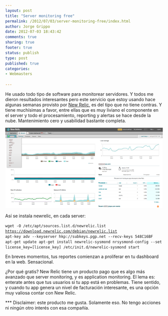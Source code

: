 ```yaml
--- 
layout: post
title: "Server monitoring free"
permalink: /2012/07/03/server-monitoring-free/index.html
author: Jorge Grippo
date: 2012-07-03 18:43:42
comments: true
sharing: true
footer: true
status: publish
type: post
published: true
categories: 
- Webmasters

---
```

<!-- 348 -->
He usado todo tipo de software para monitorear servidores. Y todos me dieron resultados interesantes pero este servicio que estoy usando hace algunas semanas provisto por <a href="https://www.newrelic.com">New Relic</a>, es del tipo que no tiene contras. Y tiene muchísimas a favor, entre ellas que es muy liviano el componente en el server y todo el procesamiento, reporting y alertas se hace desde la nube.<!--more--> Mantenimiento cero y usabilidad bastante completa.

<a href="https://www.newrelic.com"><img class="size-full wp-image-349" title="server monitoring free tool" src="/wp-content/uploads/2012/07/new-relic.png" alt="" width="550" height="256" /></a>

Así se instala newrelic, en cada server:

<code>wget -O /etc/apt/sources.list.d/newrelic.list https://download.newrelic.com/debian/newrelic.list
apt-key adv --keyserver hkp://subkeys.pgp.net --recv-keys 548C16BF
apt-get update
apt-get install newrelic-sysmond
nrsysmond-config --set license_key=[license_key]
/etc/init.d/newrelic-sysmond start
</code>

En breves momentos, tus reportes comienzan a proliferar en tu dashboard en la web. Sensacional.

¿Por qué gratis? New Relic tiene un producto pago que es algo más avanzado que server monitoring, y es application monitoring. El lema es: enterate antes que tus usuarios si tu app está en problemas. Tiene sentido, y cuando tu app genera un nivel de facturación interesante, es una opción muy valiosa contar con New Relic.

*** Disclaimer: este producto me gusta. Solamente eso. No tengo acciones ni ningún otro interés con esa compañía.

